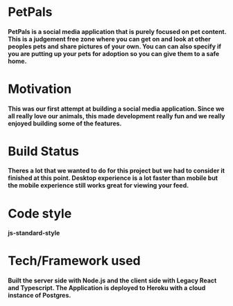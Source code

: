 # PetPals
#### PetPals is a social media application that is purely focused on pet content. This is a judgement free zone where you can get on and look at other peoples pets and share pictures of your own. You can can also specify if you are putting up your pets for adoption so you can give them to a safe home.

# Motivation
#### This was our first attempt at building a social media application. Since we all really love our animals, this made development really fun and we really enjoyed building some of the features. 

# Build Status
#### Theres a lot that we wanted to do for this project but we had to consider it finished at this point. Desktop experience is a lot faster than mobile but the mobile experience still works great for viewing your feed. 

# Code style
#### js-standard-style

# Tech/Framework used
#### Built the server side with Node.js and the client side with Legacy React and Typescript. The Application is deployed to Heroku with a cloud instance of Postgres.



